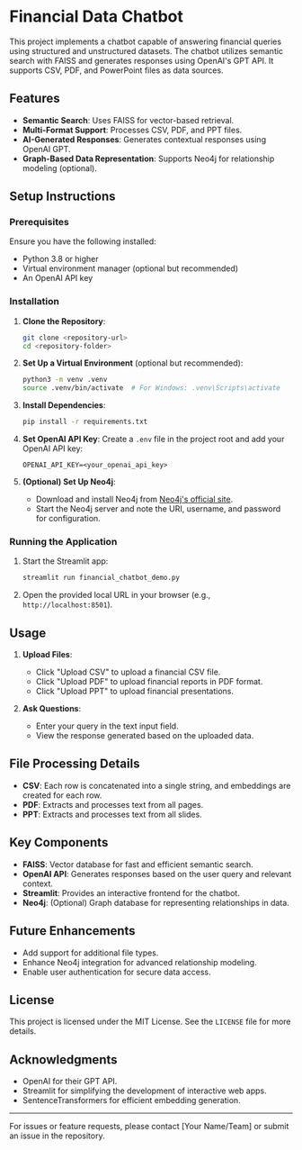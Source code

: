 # Financial Data Chatbot

This project implements a chatbot capable of answering financial queries using structured and unstructured datasets. The chatbot utilizes semantic search with FAISS and generates responses using OpenAI's GPT API. It supports CSV, PDF, and PowerPoint files as data sources.

## Features

- **Semantic Search**: Uses FAISS for vector-based retrieval.
- **Multi-Format Support**: Processes CSV, PDF, and PPT files.
- **AI-Generated Responses**: Generates contextual responses using OpenAI GPT.
- **Graph-Based Data Representation**: Supports Neo4j for relationship modeling (optional).

## Setup Instructions

### Prerequisites

Ensure you have the following installed:
- Python 3.8 or higher
- Virtual environment manager (optional but recommended)
- An OpenAI API key

### Installation

1. **Clone the Repository**:
   ```bash
   git clone <repository-url>
   cd <repository-folder>
   ```

2. **Set Up a Virtual Environment** (optional but recommended):
   ```bash
   python3 -m venv .venv
   source .venv/bin/activate  # For Windows: .venv\Scripts\activate
   ```

3. **Install Dependencies**:
   ```bash
   pip install -r requirements.txt
   ```

4. **Set OpenAI API Key**:
   Create a `.env` file in the project root and add your OpenAI API key:
   ```
   OPENAI_API_KEY=<your_openai_api_key>
   ```

5. **(Optional) Set Up Neo4j**:
   - Download and install Neo4j from [Neo4j's official site](https://neo4j.com/download/).
   - Start the Neo4j server and note the URI, username, and password for configuration.

### Running the Application

1. Start the Streamlit app:
   ```bash
   streamlit run financial_chatbot_demo.py
   ```

2. Open the provided local URL in your browser (e.g., `http://localhost:8501`).

## Usage

1. **Upload Files**:
   - Click "Upload CSV" to upload a financial CSV file.
   - Click "Upload PDF" to upload financial reports in PDF format.
   - Click "Upload PPT" to upload financial presentations.

2. **Ask Questions**:
   - Enter your query in the text input field.
   - View the response generated based on the uploaded data.

## File Processing Details

- **CSV**: Each row is concatenated into a single string, and embeddings are created for each row.
- **PDF**: Extracts and processes text from all pages.
- **PPT**: Extracts and processes text from all slides.

## Key Components

- **FAISS**: Vector database for fast and efficient semantic search.
- **OpenAI API**: Generates responses based on the user query and relevant context.
- **Streamlit**: Provides an interactive frontend for the chatbot.
- **Neo4j**: (Optional) Graph database for representing relationships in data.

## Future Enhancements

- Add support for additional file types.
- Enhance Neo4j integration for advanced relationship modeling.
- Enable user authentication for secure data access.

## License

This project is licensed under the MIT License. See the `LICENSE` file for more details.

## Acknowledgments

- OpenAI for their GPT API.
- Streamlit for simplifying the development of interactive web apps.
- SentenceTransformers for efficient embedding generation.

---

For issues or feature requests, please contact [Your Name/Team] or submit an issue in the repository.

